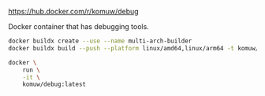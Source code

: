https://hub.docker.com/r/komuw/debug

Docker container that has debugging tools.

```sh
docker buildx create --use --name multi-arch-builder
docker buildx build --push --platform linux/amd64,linux/arm64 -t komuw/debug:latest .

docker \
    run \
    -it \
    komuw/debug:latest
```
